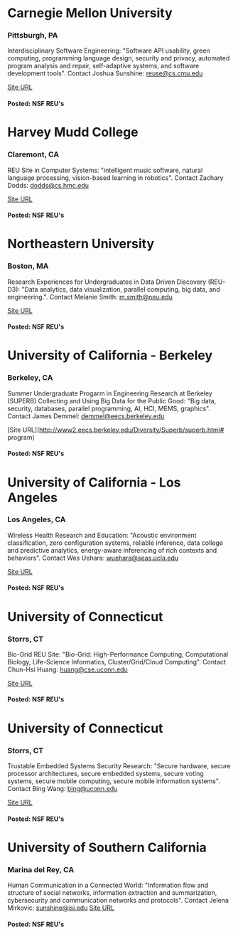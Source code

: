 
# Carnegie Mellon University

### Pittsburgh, PA

Interdisciplinary Software Engineering: "Software API usability, green computing, programming language design, security and privacy, automated program analysis and repair, self-adaptive systems, and software development tools".
Contact Joshua Sunshine: reuse@cs.cmu.edu

[Site URL](http://reuse.cs.cmu.edu)

####  Posted: NSF REU's


# Harvey Mudd College

### Claremont, CA

REU Site in Computer Systems: "intelligent music software, natural language processing, vision-based learning in robotics".
Contact Zachary Dodds: dodds@cs.hmc.edu

[Site URL](http://www.cs.hmc.edu/reu/)

####  Posted: NSF REU's


# Northeastern University

### Boston, MA

Research Experiences for Undergraduates in Data Driven Discovery (REU-D3): "Data analytics, data visualization, parallel computing, big data, and engineering.".
Contact Melanie Smith: m.smith@neu.edu

[Site URL](http://www.ece.neu.edu/groups/nucar/REU-D3)

####  Posted: NSF REU's



# University of California - Berkeley

### Berkeley, CA

Summer Undergraduate Progarm in Engineering Research at Berkeley (SUPERB) Collecting and Using Big Data for the Public Good: "Big data, security, databases, parallel programming, AI, HCI, MEMS, graphics".
Contact James Demmel: demmel@eecs.berkeley.edu

[Site URL](http://www2.eecs.berkeley.edu/Diversity/Superb/superb.html# program)

####  Posted: NSF REU's

# University of California - Los Angeles

### Los Angeles, CA

Wireless Health Research and Education: "Acoustic environment classification, zero configuration systems, reliable inference, data college and predictive analytics, energy-aware inferencing of rich contexts and behaviors".
Contact Wes Uehara: wuehara@seas.ucla.edu

[Site URL](http://jamshid.cs.ucla.edu/contact-us/summer-undergraduate-interships-2014/)

####  Posted: NSF REU's


# University of Connecticut

### Storrs, CT
Bio-Grid REU Site: "Bio-Grid: High-Performance Computing, Computational Biology, Life-Science Informatics, Cluster/Grid/Cloud Computing".
Contact Chun-Hsi Huang: huang@cse.uconn.edu

[Site URL](http://biogrid.engr.uconn.edu/REU/index.php)

####  Posted: NSF REU's

# University of Connecticut

### Storrs, CT

Trustable Embedded Systems Security Research: "Secure hardware, secure processor architectures, secure embedded systems, secure voting systems, secure mobile computing, secure mobile information systems".
Contact Bing Wang: bing@uconn.edu

[Site URL](http://ccc.engr.uconn.edu/reu)

####  Posted: NSF REU's




# University of Southern California

### Marina del Rey, CA

Human Communication in a Connected World: "Information flow and structure of social networks, information extraction and summarization, cybersecurity and communication networks and protocols".
Contact Jelena Mirkovic: sunshine@isi.edu
[Site URL](http://reu.isi.edu/)

####  Posted: NSF REU's
